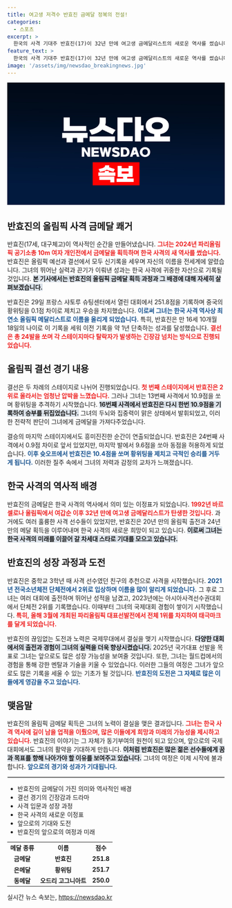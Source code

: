 ```yaml
---
title: 여고생 저격수 반효진 금메달 정복의 전설!
categories:
  - 스포츠
excerpt: >
  한국의 사격 기대주 반효진(17)이 32년 만에 여고생 금메달리스트의 새로운 역사를 썼습니다. 파리올림픽 공기소총 10m 개인전에서 극적인 승리를 거두며 최연소 한국 메달리스트로 기록된 그녀의 이야기가 궁금하다면 클릭하세요!
feature_text: >
  한국의 사격 기대주 반효진(17)이 32년 만에 여고생 금메달리스트의 새로운 역사를 썼습니다. 파리올림픽 공기소총 10m 개인전에서 극적인 승리를 거두며 최연소 한국 메달리스트로 기록된 그녀의 이야기가 궁금하다면 클릭하세요!
image: '/assets/img/newsdao_breakingnews.jpg'
---
```


<p><img src="/assets/img/newsdao_breakingnews.jpg" alt="implanttips 속보" /></p>

<h2 data-ke-size="size26">반효진의 올림픽 사격 금메달 쾌거</h2>

<p data-ke-size="size16">
반효진(17세, 대구체고)이 역사적인 순간을 만들어냈습니다. <b><span style="color: #ee2323;">그녀는 2024년 파리올림픽 공기소총 10m 여자 개인전에서 금메달을 획득하며 한국 사격의 새 역사를 썼습니다.</span></b> 반효진은 올림픽 예선과 결선에서 모두 신기록을 세우며 자신의 이름을 전세계에 알렸습니다. 그녀의 뛰어난 실력과 끈기가 이뤄낸 성과는 한국 사격에 귀중한 자산으로 기록될 것입니다. <b><span style="background-color: #21538527;">본 기사에서는 반효진의 올림픽 금메달 획득 과정과 그 배경에 대해 자세히 살펴보겠습니다.</span></b>
</p>

<p data-ke-size="size16">
반효진은 29일 프랑스 샤토루 슈팅센터에서 열린 대회에서 251.8점을 기록하며 중국의 황위팅을 0.1점 차이로 제치고 우승을 차지했습니다. <b><span style="color: #1a5490;">이로써 그녀는 한국 사격 역사상 최연소 올림픽 메달리스트로 이름을 올리게 되었습니다.</span></b> 특히, 반효진은 만 16세 10개월 18일의 나이로 이 기록을 세워 이전 기록을 약 1년 단축하는 성과를 달성했습니다. <b><span style="color: #ee2323;">결선은 총 24발을 쏘며 각 스테이지마다 탈락자가 발생하는 긴장감 넘치는 방식으로 진행되었습니다.</span></b> 
</p>

<h2 data-ke-size="size26">올림픽 결선 경기 내용</h2>

<p data-ke-size="size16">
결선은 두 차례의 스테이지로 나뉘어 진행되었습니다. <b><span style="color: #ee2323;">첫 번째 스테이지에서 반효진은 2위로 올라서는 엄청난 압박을 느꼈습니다.</span></b> 그러나 그녀는 13번째 사격에서 10.9점을 쏘며 황위팅을 추격하기 시작했습니다. <b><span style="background-color: #21538527;">16번째 사격에서 반효진은 다시 한번 10.9점을 기록하여 승부를 뒤집었습니다.</span></b> 그녀의 두뇌와 집중력이 맑은 상태에서 발휘되었고, 이러한 전략적 판단이 그녀에게 금메달을 가져다주었습니다.
</p>

<p data-ke-size="size16">
결승의 마지막 스테이지에서도 흥미진진한 순간이 연출되었습니다. 반효진은 24번째 사격에서 0.9점 차이로 앞서 있었지만, 마지막 발에서 9.6점을 쏘아 동점을 허용하게 되었습니다. <b><span style="color: #1a5490;">이후 슛오프에서 반효진은 10.4점을 쏘며 황위팅을 제치고 극적인 승리를 거두게 됩니다.</span></b> 이러한 질주 속에서 그녀의 저력과 감정의 교차가 느껴졌습니다.
</p>

<h2 data-ke-size="size26">한국 사격의 역사적 배경</h2>

<p data-ke-size="size16">
반효진의 금메달은 한국 사격의 역사에서 의미 있는 이정표가 되었습니다. <b><span style="color: #ee2323;">1992년 바르셀로나 올림픽에서 여갑순 이후 32년 만에 여고생 금메달리스트가 탄생한 것입니다.</span></b> 과거에도 여러 훌륭한 사격 선수들이 있었지만, 반효진은 20년 만의 올림픽 출전과 24년 만의 메달 획득을 이루어내며 한국 사격의 새로운 희망이 되고 있습니다. <b><span style="background-color: #21538527;">이로써 그녀는 한국 사격의 미래를 이끌어 갈 차세대 스타로 기대를 모으고 있습니다.</span></b>
</p>

<h2 data-ke-size="size26">반효진의 성장 과정과 도전</h2>

<p data-ke-size="size16">
반효진은 중학교 3학년 때 사격 선수였던 친구의 추천으로 사격을 시작했습니다. <b><span style="color: #1a5490;">2021년 전국소년체전 단체전에서 2위로 입상하며 이름을 많이 알리게 되었습니다.</span></b> 그 후로 그녀는 여러 대회에 출전하며 뛰어난 성적을 남겼고, 2023년에는 아시아사격선수권대회에서 단체전 2위를 기록했습니다. 이때부터 그녀의 국제대회 경험이 쌓이기 시작했습니다. <b><span style="color: #ee2323;">특히, 올해 3월에 개최된 파리올림픽 대표선발전에서 전체 1위를 차지하여 태극마크를 달게 되었습니다.</span></b>
</p>

<p data-ke-size="size16">
반효진의 끊임없는 도전과 노력은 국제무대에서 결실을 맺기 시작했습니다. <b><span style="background-color: #21538527;">다양한 대회에서의 출전과 경험이 그녀의 실력을 더욱 향상시켰습니다.</span></b> 2025년 국가대표 선발을 목표로 그녀는 앞으로도 많은 성장 가능성을 보여줄 것입니다. 또한, 그녀는 월드컵에서의 경험을 통해 강한 멘탈과 기술을 키울 수 있었습니다. 이러한 그들의 여정은 그녀가 앞으로도 많은 기록을 세울 수 있는 기초가 될 것입니다. <b><span style="color: #1a5490;">반효진의 도전은 그 자체로 많은 이들에게 영감을 주고 있습니다.</span></b>
</p>

<h2 data-ke-size="size26">맺음말</h2>

<p data-ke-size="size16">
반효진의 올림픽 금메달 획득은 그녀의 노력이 결실을 맺은 결과입니다. <b><span style="color: #ee2323;">그녀는 한국 사격 역사에 길이 남을 업적을 이뤘으며, 많은 이들에게 희망과 미래의 가능성을 제시하고 있습니다.</span></b> 반효진의 이야기는 그 자체가 동기부여의 원천이 되고 있으며, 앞으로의 국제대회에서도 그녀의 활약을 기대하게 만듭니다. <b><span style="background-color: #21538527;">이처럼 반효진은 많은 젊은 선수들에게 꿈과 목표를 향해 나아가야 할 이유를 보여주고 있습니다.</span></b> 그녀의 여정은 이제 시작에 불과합니다. <b><span style="color: #1a5490;">앞으로의 경기와 성과가 기대됩니다.</span></b>
</p>

<hr style="border: 1px solid #ccc;">

<ul>
    <li>반효진의 금메달이 가진 의미와 역사적인 배경</li>
    <li>결선 경기의 긴장감과 드라마</li>
    <li>사격 입문과 성장 과정</li>
    <li>한국 사격의 새로운 이정표</li>
    <li>앞으로의 기대와 도전</li>
    <li>반효진의 앞으로의 여정과 미래</li>
</ul>

<table>
    <tr>
        <td style="text-align: center; height: 17px;"><b>메달 종류</b></td>
        <td style="text-align: center; height: 17px;"><b>이름</b></td>
        <td style="text-align: center; height: 17px;"><b>점수</b></td>
    </tr>
    <tr>
        <td style="text-align: center; height: 17px;"><b>금메달</b></td>
        <td style="text-align: center; height: 17px;"><b>반효진</b></td>
        <td style="text-align: center; height: 17px;"><b>251.8</b></td>
    </tr>
    <tr>
        <td style="text-align: center; height: 17px;"><b>은메달</b></td>
        <td style="text-align: center; height: 17px;"><b>황위팅</b></td>
        <td style="text-align: center; height: 17px;"><b>251.7</b></td>
    </tr>
    <tr>
        <td style="text-align: center; height: 17px;"><b>동메달</b></td>
        <td style="text-align: center; height: 17px;"><b>오드리 고그니아트</b></td>
        <td style="text-align: center; height: 17px;"><b>250.0</b></td>
    </tr>
</table>
실시간 뉴스 속보는, <a href="https://newsdao.kr" rel="dofollow">https://newsdao.kr</a>


